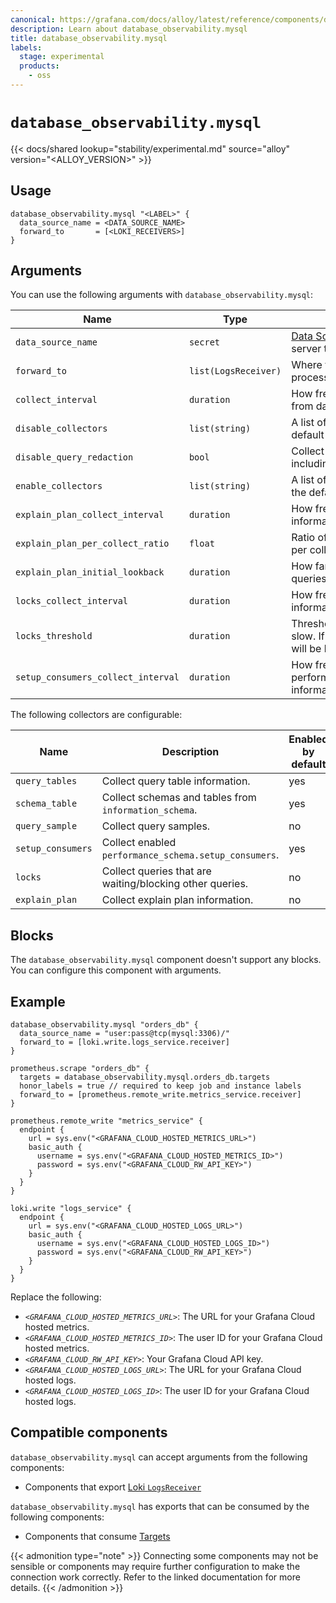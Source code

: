 ```yaml
---
canonical: https://grafana.com/docs/alloy/latest/reference/components/database_observability.mysql/
description: Learn about database_observability.mysql
title: database_observability.mysql
labels:
  stage: experimental
  products:
    - oss
---
```


# `database_observability.mysql`

{{< docs/shared lookup="stability/experimental.md" source="alloy" version="<ALLOY_VERSION>" >}}

## Usage

```alloy
database_observability.mysql "<LABEL>" {
  data_source_name = <DATA_SOURCE_NAME>
  forward_to       = [<LOKI_RECEIVERS>]
}
```

## Arguments

You can use the following arguments with `database_observability.mysql`:

| Name                               | Type                 | Description                                                                                    | Default | Required |
|------------------------------------|----------------------|------------------------------------------------------------------------------------------------|---------|----------|
| `data_source_name`                 | `secret`             | [Data Source Name][] for the MySQL server to connect to.                                       |         | yes      |
| `forward_to`                       | `list(LogsReceiver)` | Where to forward log entries after processing.                                                 |         | yes      |
| `collect_interval`                 | `duration`           | How frequently to collect information from database.                                           | `"1m"`  | no       |
| `disable_collectors`               | `list(string)`       | A list of collectors to disable from the default set.                                          |         | no       |
| `disable_query_redaction`          | `bool`               | Collect unredacted SQL query text including parameters.                                        | `false` | no       |
| `enable_collectors`                | `list(string)`       | A list of collectors to enable on top of the default set.                                      |         | no       |
| `explain_plan_collect_interval`    | `duration`           | How frequently to collect explain plan information from database.                              | `"1m"`  | no       |
| `explain_plan_per_collect_ratio`   | `float`              | Ratio of explain plan queries to collect per collect interval.                                 | `1.0`   | no       |
| `explain_plan_initial_lookback`    | `duration`           | How far back to look for explain plan queries on the first collection interval.                | `"24h"` | no       |
| `locks_collect_interval`           | `duration`           | How frequently to collect locks information from database.                                     | `"30s"` | no       |
| `locks_threshold`                  | `duration`           | Threshold for locks to be considered slow. If a lock exceeds this duration, it will be logged. | `"1s"`  | no       |
| `setup_consumers_collect_interval` | `duration`           | How frequently to collect performance_schema.setup_consumers information from the database.    | `"1h"`  | no       |

The following collectors are configurable:

| Name              | Description                                              | Enabled by default |
|-------------------|----------------------------------------------------------|--------------------|
| `query_tables`    | Collect query table information.                         | yes                |
| `schema_table`    | Collect schemas and tables from `information_schema`.    | yes                |
| `query_sample`    | Collect query samples.                                   | no                 |
| `setup_consumers` | Collect enabled `performance_schema.setup_consumers`.    | yes                |
| `locks`           | Collect queries that are waiting/blocking other queries. | no                 |
| `explain_plan`    | Collect explain plan information.                        | no                 |

## Blocks

The `database_observability.mysql` component doesn't support any blocks. You can configure this component with arguments.

## Example

```alloy
database_observability.mysql "orders_db" {
  data_source_name = "user:pass@tcp(mysql:3306)/"
  forward_to = [loki.write.logs_service.receiver]
}

prometheus.scrape "orders_db" {
  targets = database_observability.mysql.orders_db.targets
  honor_labels = true // required to keep job and instance labels
  forward_to = [prometheus.remote_write.metrics_service.receiver]
}

prometheus.remote_write "metrics_service" {
  endpoint {
    url = sys.env("<GRAFANA_CLOUD_HOSTED_METRICS_URL>")
    basic_auth {
      username = sys.env("<GRAFANA_CLOUD_HOSTED_METRICS_ID>")
      password = sys.env("<GRAFANA_CLOUD_RW_API_KEY>")
    }
  }
}

loki.write "logs_service" {
  endpoint {
    url = sys.env("<GRAFANA_CLOUD_HOSTED_LOGS_URL>")
    basic_auth {
      username = sys.env("<GRAFANA_CLOUD_HOSTED_LOGS_ID>")
      password = sys.env("<GRAFANA_CLOUD_RW_API_KEY>")
    }
  }
}
```

Replace the following:

* _`<GRAFANA_CLOUD_HOSTED_METRICS_URL>`_: The URL for your Grafana Cloud hosted metrics.
* _`<GRAFANA_CLOUD_HOSTED_METRICS_ID>`_: The user ID for your Grafana Cloud hosted metrics.
* _`<GRAFANA_CLOUD_RW_API_KEY>`_: Your Grafana Cloud API key.
* _`<GRAFANA_CLOUD_HOSTED_LOGS_URL>`_: The URL for your Grafana Cloud hosted logs.
* _`<GRAFANA_CLOUD_HOSTED_LOGS_ID>`_: The user ID for your Grafana Cloud hosted logs.

[Data Source Name]: https://github.com/go-sql-driver/mysql#dsn-data-source-name

<!-- START GENERATED COMPATIBLE COMPONENTS -->

## Compatible components

`database_observability.mysql` can accept arguments from the following components:

- Components that export [Loki `LogsReceiver`](../../../compatibility/#loki-logsreceiver-exporters)

`database_observability.mysql` has exports that can be consumed by the following components:

- Components that consume [Targets](../../../compatibility/#targets-consumers)

{{< admonition type="note" >}}
Connecting some components may not be sensible or components may require further configuration to make the connection work correctly.
Refer to the linked documentation for more details.
{{< /admonition >}}

<!-- END GENERATED COMPATIBLE COMPONENTS -->
